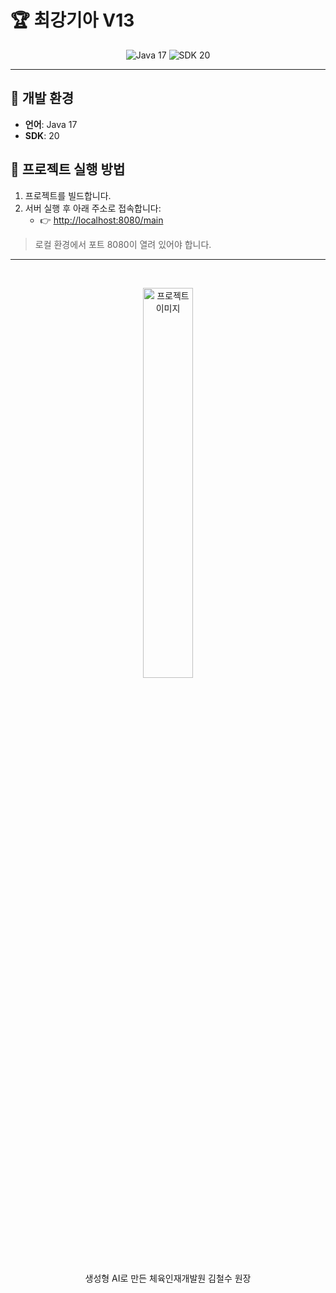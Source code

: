 # 🏆 최강기아 V13

<p align="center">
  <img src="https://img.shields.io/badge/Java-17-blue.svg" alt="Java 17"/>
  <img src="https://img.shields.io/badge/SDK-20-orange.svg" alt="SDK 20"/>
</p>

---

## 🔧 개발 환경
- **언어**: Java 17
- **SDK**: 20

## 🚀 프로젝트 실행 방법
1. 프로젝트를 빌드합니다.
2. 서버 실행 후 아래 주소로 접속합니다:
   - 👉 [http://localhost:8080/main](http://localhost:8080/main)  

> 로컬 환경에서 포트 8080이 열려 있어야 합니다.
---



<br>


<p align="center">
  <img src="src/main/resources/static/image/person.png" alt="프로젝트 이미지" width="40%"/>
</p>
<p align="center">
  생성형 AI로 만든 체육인재개발원 김철수 원장
</p>
